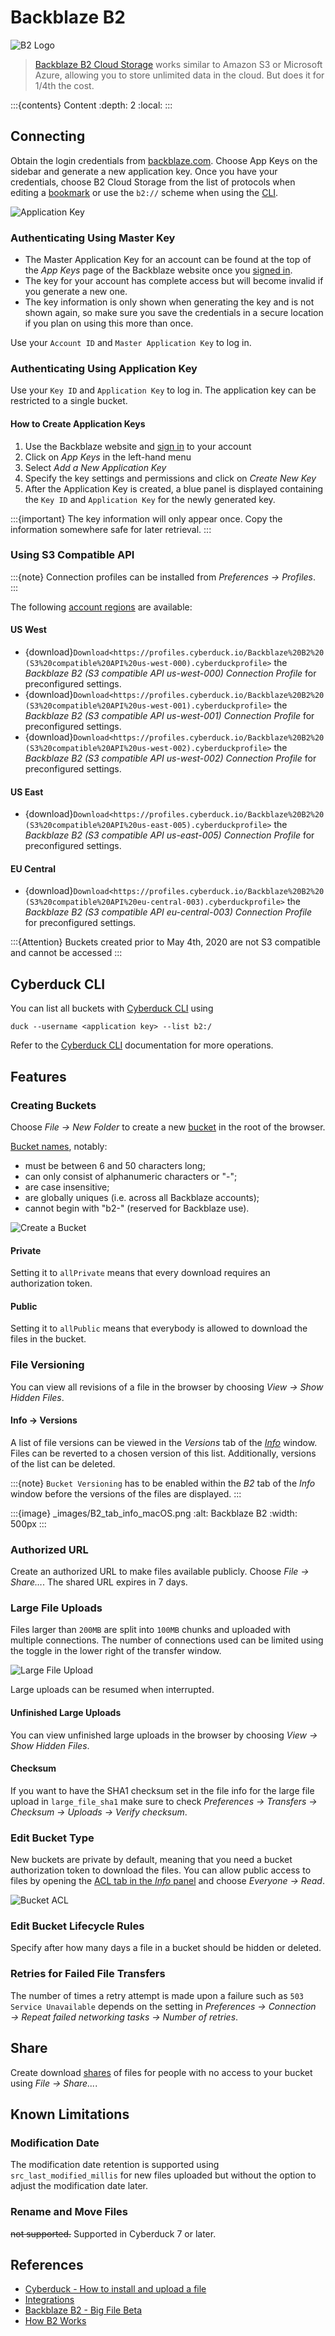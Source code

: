 Backblaze B2
====

![B2 Logo](_images/B2_icon_128x128.png)

> [Backblaze B2 Cloud Storage](https://www.backblaze.com/b2/cloud-storage.html) works similar to Amazon S3 or Microsoft Azure, allowing you to store unlimited data in the cloud. But does it for 1/4th the cost.

:::{contents} Content
:depth: 2
:local:
:::

## Connecting

Obtain the login credentials from [backblaze.com](https://secure.backblaze.com/). Choose App Keys on the sidebar and generate a new application key. Once you have your credentials, choose B2 Cloud Storage from the list of protocols when editing a [bookmark](../cyberduck/bookmarks.md) or use the `b2://` scheme when using the [CLI](../cli/index.md).

![Application Key](_images/B2_application_key_LI.jpg)

### Authenticating Using Master Key

- The Master Application Key for an account can be found at the top of the *App Keys* page of the Backblaze website once you [signed in](https://secure.backblaze.com/user_signin.htm?netid=1624013329972).
- The key for your account has complete access but will become invalid if you generate a new one.
- The key information is only shown when generating the key and is not shown again, so make sure you save the credentials in a secure location if you plan on using this more than once.

Use your `Account ID` and `Master Application Key` to log in.

### Authenticating Using Application Key

Use your `Key ID` and `Application Key` to log in. The application key can be restricted to a single bucket.

#### How to Create Application Keys

1. Use the Backblaze website and [sign in](https://secure.backblaze.com/user_signin.htm?netid=1624013329972) to your account
2. Click on *App Keys* in the left-hand menu
3. Select *Add a New Application Key*
4. Specify the key settings and permissions and click on *Create New Key*
5. After the Application Key is created, a blue panel is displayed containing the `Key ID` and `Application Key` for the newly generated key.

:::{important}
The key information will only appear once. Copy the information somewhere safe for later retrieval.
:::

### Using S3 Compatible API

:::{note}
Connection profiles can be installed from *Preferences → Profiles*.
:::

The following [account regions](https://www.backblaze.com/docs/cloud-storage-data-regions) are available:

#### US West

- {download}`Download<https://profiles.cyberduck.io/Backblaze%20B2%20(S3%20compatible%20API%20us-west-000).cyberduckprofile>` the *Backblaze B2 (S3 compatible API us-west-000) Connection Profile* for preconfigured settings.
- {download}`Download<https://profiles.cyberduck.io/Backblaze%20B2%20(S3%20compatible%20API%20us-west-001).cyberduckprofile>` the *Backblaze B2 (S3 compatible API us-west-001) Connection Profile* for preconfigured settings.
- {download}`Download<https://profiles.cyberduck.io/Backblaze%20B2%20(S3%20compatible%20API%20us-west-002).cyberduckprofile>` the *Backblaze B2 (S3 compatible API us-west-002) Connection Profile* for preconfigured settings.

#### US East

- {download}`Download<https://profiles.cyberduck.io/Backblaze%20B2%20(S3%20compatible%20API%20us-east-005).cyberduckprofile>` the *Backblaze B2 (S3 compatible API us-east-005) Connection Profile* for preconfigured settings.

#### EU Central

- {download}`Download<https://profiles.cyberduck.io/Backblaze%20B2%20(S3%20compatible%20API%20eu-central-003).cyberduckprofile>` the *Backblaze B2 (S3 compatible API eu-central-003) Connection Profile* for preconfigured settings. 

:::{Attention}
Buckets created prior to May 4th, 2020 are not S3 compatible and cannot be accessed
:::

## Cyberduck CLI

You can list all buckets with [Cyberduck CLI](https://duck.sh/) using

```
duck --username <application key> --list b2:/
```

Refer to the [Cyberduck CLI](../cli/index.md) documentation for more operations.

## Features

### Creating Buckets

Choose *File → New Folder* to create a new [bucket](https://www.backblaze.com/b2/docs/buckets.html) in the root of the browser.

[Bucket names](https://help.backblaze.com/hc/en-us/articles/217666908-What-you-need-to-know-about-B2-Bucket-names), notably:

- must be between 6 and 50 characters long;
- can only consist of alphanumeric characters or "-";
- are case insensitive;
- are globally uniques (i.e. across all Backblaze accounts);
- cannot begin with "b2-" (reserved for Backblaze use).

![Create a Bucket](_images/B2_Bucket_Type.png)

#### Private

Setting it to `allPrivate` means that every download requires an authorization token.

#### Public

Setting it to `allPublic` means that everybody is allowed to download the files in the bucket.

### File Versioning

You can view all revisions of a file in the browser by choosing *View → Show Hidden Files*.

#### Info → Versions

A list of file versions can be viewed in the *Versions* tab of the *[Info](../cyberduck/info.md#versions)* window. Files can be reverted to a chosen version of this list. Additionally, versions of the list can be deleted.

:::{note}
`Bucket Versioning` has to be enabled within the *B2* tab of the *Info* window before the versions of the files are displayed.
:::

:::{image} _images/B2_tab_info_macOS.png
:alt: Backblaze B2
:width: 500px
:::

### Authorized URL

Create an authorized URL to make files available publicly. Choose *File → Share…*. The shared URL expires in 7 days.

### Large File Uploads

Files larger than `200MB` are split into `100MB` chunks and uploaded with multiple connections. The number of connections used can be limited using the toggle in the lower right of the transfer window.

![Large File Upload](_images/B2_Large_File_Upload.png)

Large uploads can be resumed when interrupted.

#### Unfinished Large Uploads

You can view unfinished large uploads in the browser by choosing *View → Show Hidden Files*.

#### Checksum

If you want to have the SHA1 checksum set in the file info for the large file upload in `large_file_sha1` make sure to check *Preferences → Transfers → Checksum → Uploads → Verify checksum*.

### Edit Bucket Type

New buckets are private by default, meaning that you need a bucket authorization token to download the files. You can allow public access to files by opening the [ACL tab in the *Info* panel](../cyberduck/info.md#access-control-list-acl) and choose *Everyone → Read*.

![Bucket ACL](_images/B2_Bucket_ACL.png)

### Edit Bucket Lifecycle Rules

Specify after how many days a file in a bucket should be hidden or deleted.

### Retries for Failed File Transfers

The number of times a retry attempt is made upon a failure such as `503 Service Unavailable` depends on the setting in *Preferences → Connection → Repeat failed networking tasks → Number of retries*.

## Share

Create download [shares](../cyberduck/share.md#backblaze-b2) of files for people with no access to your bucket using *File → Share...*.

## Known Limitations

### Modification Date

The modification date retention is supported using `src_last_modified_millis` for new files uploaded but without the option to adjust the modification date later.

### Rename and Move Files

<del>not supported.</del> Supported in Cyberduck 7 or later.

## References

- [Cyberduck - How to install and upload a file](https://help.backblaze.com/hc/en-us/articles/217994508)
- [Integrations](https://www.backblaze.com/b2/docs/integrations.html)
- [Backblaze B2 - Big File Beta](https://www.backblaze.com/blog/b2-big-data-big-files/)
- [How B2 Works](https://www.backblaze.com/b2/cloud-storage.html)
